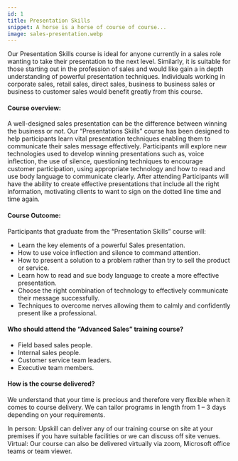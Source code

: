 ```yaml
---
id: 1
title: Presentation Skills
snippet: A horse is a horse of course of course...
image: sales-presentation.webp
---
```


Our Presentation Skills course is ideal for anyone currently in a sales role wanting to take their presentation to the next level. Similarly, it is suitable for those starting out in the profession of sales and would like gain a in depth understanding of powerful presentation techniques. Individuals working in corporate sales, retail sales, direct sales, business to business sales or business to customer sales would benefit greatly from this course.

#### Course overview:

A well-designed sales presentation can be the difference between winning the business or not. Our “Presentations Skills” course has been designed to help participants learn vital presentation techniques enabling them to communicate their sales message effectively. Participants will explore new technologies used to develop winning presentations such as, voice inflection, the use of silence, questioning techniques to encourage customer participation, using appropriate technology and how to read and use body language to communicate clearly. After attending Participants will have the ability to create effective presentations that include all the right information, motivating clients to want to sign on the dotted line time and time again.

#### Course Outcome:

Participants that graduate from the “Presentation Skills” course will:

- Learn the key elements of a powerful Sales presentation.
- How to use voice inflection and silence to command attention.
- How to present a solution to a problem rather than try to sell the product or service.
- Learn how to read and sue body language to create a more effective presentation.
- Choose the right combination of technology to effectively communicate their message successfully.
- Techniques to overcome nerves allowing them to calmly and confidently present like a professional.

#### Who should attend the “Advanced Sales” training course?

- Field based sales people.
- Internal sales people.
- Customer service team leaders.
- Executive team members.

#### How is the course delivered?

We understand that your time is precious and therefore very flexible when it comes to course delivery. We can tailor programs in length from 1 – 3 days depending on your requirements.

In person: Upskill can deliver any of our training course on site at your premises if you have suitable facilities or we can discuss off site venues.
Virtual: Our course can also be delivered virtually via zoom, Microsoft office teams or team viewer.
